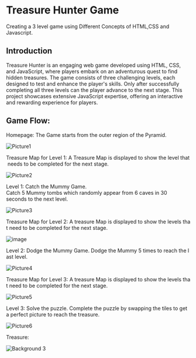 
# Treasure Hunter Game
Creating a 3 level game using Different Concepts of HTML,CSS and Javascript.




## Introduction

Treasure Hunter is an engaging web game developed using HTML, CSS, and JavaScript, where players embark on an adventurous quest to find hidden treasures. The game consists of three challenging levels, each designed to test and enhance the player's skills. Only after successfully completing all three levels can the player advance to the next stage. This project showcases extensive JavaScript expertise, offering an interactive and rewarding experience for players.
## Game Flow:
Homepage: The Game starts from the outer region of the Pyramid.

![Picture1](https://github.com/user-attachments/assets/13f0154f-6be3-4a2e-96c3-7a96556e86ca)

Treasure Map for Level 1: A Treasure Map is displayed to show the level that needs to be completed for the next stage.

![Picture2](https://github.com/user-attachments/assets/b8db4006-528b-43a1-b7c7-e146cb57e16b)

Level 1: Catch the Mummy Game.  Catch 5 Mummy tombs which randomly appear from 6 caves in 30 seconds to the next level.

![Picture3](https://github.com/user-attachments/assets/1d66364f-cb67-4f97-aa3e-a2dba96ed389)

Treasure Map for Level 2: A treasure Map is displayed to show the levels that need to be completed for the next stage.

![image](https://github.com/user-attachments/assets/030bc274-d0e6-49fc-835c-f2bdd5ac9ff4)


Level 2: Dodge the Mummy Game. Dodge the Mummy 5 times to reach the last level.

![Picture4](https://github.com/user-attachments/assets/10d0fd36-7770-4ce7-94ac-773aec4eda0f)


Treasure Map for Level 3: A treasure Map is displayed to show the levels that need to be completed for the next stage.

![Picture5](https://github.com/user-attachments/assets/6118e863-3582-48ba-9685-45975772d59b)



Level 3: Solve the puzzle. Complete the puzzle by swapping the tiles to get a perfect picture to reach the treasure.

![Picture6](https://github.com/user-attachments/assets/dbf2410a-31b8-4240-97ee-97035a4dc871)

Treasure:

![Background 3](https://github.com/user-attachments/assets/704a8a80-fac3-431f-94fc-4264401a7d27)
